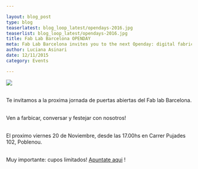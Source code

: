 ```yaml
---

layout: blog_post
type: blog
teaserlatest: blog_loop_latest/opendays-2016.jpg
teaserlist: blog_loop_latest/opendays-2016.jpg
title: Fab Lab Barcelona OPENDAY
meta: Fab Lab Barcelona invites you to the next Openday: digital fabrication for everybody!
author: Luciana Asinari
date: 12/11/2015
category: Events

---
```

<img src="{{site.baseurl}}{{ site.url }}/img/blog/blog_loop_latest/opendays-2016.jpg">

<br>Te invitamos a la proxima jornada de puertas abiertas del Fab lab Barcelona.

<br>Ven a farbicar, conversar y festejar con nosotros!

<br>El proximo viernes 20 de Noviembre, desde las 17.00hs en Carrer Pujades 102, Poblenou.


<br>Muy importante: cupos limitados! <a target="_blank" href="https://docs.google.com/a/iaac.net/forms/d/1MJAREBja3GWx8qnD0lgA_QXMdN3wVR_UNkfZn3Ms-sU/viewform"><u>Apuntate aqui</u></a> !






